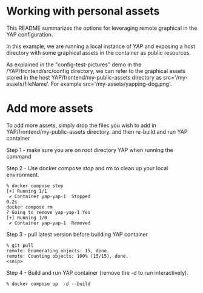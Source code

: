 # Working with personal assets

This README summarizes the options for leveraging remote graphical in the YAP configuration.

In this example, we are running a local instance of YAP and exposing a host directory with some graphical assets in the container as public resources.

As explained in the "config-test-pictures" demo in the /YAP/frontend/src/config directory, we can refer to the graphical assets stored in the host YAP/frontend/my-public-assets directory as src='/my-assets/fileName'.
For example src='/my-assets/yapping-dog.png'.

# Add more assets

To add more assets, simply drop the files you wish to add in YAP/frontend/my-public-assets directory.
and then re-build and run YAP container

Step 1 - make sure you are on root directory YAP when running the command

Step 2 - Use docker compose stop and rm to clean up your local environment.

```
% docker compose stop
[+] Running 1/1
 ✔ Container yap-yap-1  Stopped                                                                                                                                                                  0.2s
docker compose rm
? Going to remove yap-yap-1 Yes
[+] Running 1/0
 ✔ Container yap-yap-1  Removed

```

Step 3 - pull latest version before building YAP container

```
% git pull
remote: Enumerating objects: 15, done.
remote: Counting objects: 100% (15/15), done.
<snip>

```

Step 4 - Build and run YAP container (remove the -d to run interactively).

```
% docker compose up  -d --build
```
